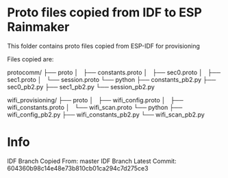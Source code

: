 # Proto files copied from IDF to ESP Rainmaker

This folder contains proto files copied from ESP-IDF for provisioning

Files copied are:

protocomm/
├── proto
│   ├── constants.proto
│   ├── sec0.proto
│   ├── sec1.proto
│   └── session.proto
└── python
    ├── constants_pb2.py
    ├── sec0_pb2.py
    ├── sec1_pb2.py
    └── session_pb2.py


wifi_provisioning/
├── proto
│   ├── wifi_config.proto
│   ├── wifi_constants.proto
│   └── wifi_scan.proto
└── python
    ├── wifi_config_pb2.py
    ├── wifi_constants_pb2.py
    └── wifi_scan_pb2.py

# Info

IDF Branch Copied From: master
IDF Branch Latest Commit: 604360b98c14e48e73b810cb01ca294c7d275ce3